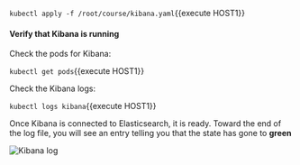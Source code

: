 
`kubectl apply -f /root/course/kibana.yaml`{{execute HOST1}}

#### Verify that Kibana is running 

Check the pods for Kibana:

`kubectl get pods`{{execute HOST1}}

Check the Kibana logs:  

`kubectl logs kibana`{{execute HOST1}}

Once Kibana is connected to Elasticsearch, it is ready.  Toward the end of the log file, you  will see an entry telling you that the state has gone to **green**

![Kibana log](https://user-images.githubusercontent.com/25182304/43620199-883f336c-969f-11e8-9225-f84006e14fd9.png)
